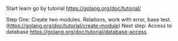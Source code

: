 Start learn go by tutorial https://golang.org/doc/tutorial/

Step One:
 Create two modules. Relations, work with error, base test. (https://golang.org/doc/tutorial/create-module)
Next step:
 Access to database https://golang.org/doc/tutorial/database-access